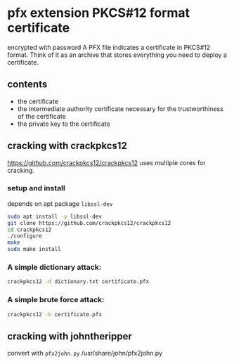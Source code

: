 # pfx extension PKCS#12 format certificate
encrypted with password
A PFX file indicates a certificate in PKCS#12 format.
Think of it as an archive that stores everything you need to deploy a certificate.

## contents
- the certificate
- the intermediate authority certificate necessary for the trustworthiness of the certificate
- the private key to the certificate

## cracking with crackpkcs12
https://github.com/crackpkcs12/crackpkcs12
uses multiple cores for cracking.

### setup and install
depends on apt package `libssl-dev`
```bash
sudo apt install -y libssl-dev
git clone https://github.com/crackpkcs12/crackpkcs12
cd crackpkcs12
./configure
make
sudo make install
```

### A simple dictionary attack:
```bash
crackpkcs12 -d dictionary.txt certificate.pfx
```

### A simple brute force attack:
```bash
crackpkcs12 -b certificate.pfx
```

## cracking with johntheripper
convert with `pfx2john.py`
/usr/share/john/pfx2john.py
